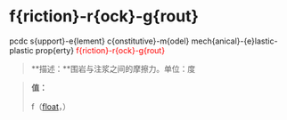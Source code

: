 # f{riction}-r{ock}-g{rout}
pcdc s{upport}-e{lement} c{onstitutive}-m{odel} mech{anical}-{e}lastic-plastic prop{erty} <span style='color: red;'>f{riction}-r{ock}-g{rout}</span>
> **描述：**围岩与注浆之间的摩擦力。单位：度

> 
> **值：**
> 
> f（[float](数据类型/float/)，）


